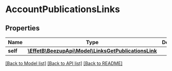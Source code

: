 # AccountPublicationsLinks

## Properties
Name | Type | Description | Notes
------------ | ------------- | ------------- | -------------
**self** | [**\EffetB\BeezupApi\Model\LinksGetPublicationsLink**](LinksGetPublicationsLink.md) |  | 

[[Back to Model list]](../README.md#documentation-for-models) [[Back to API list]](../README.md#documentation-for-api-endpoints) [[Back to README]](../README.md)


